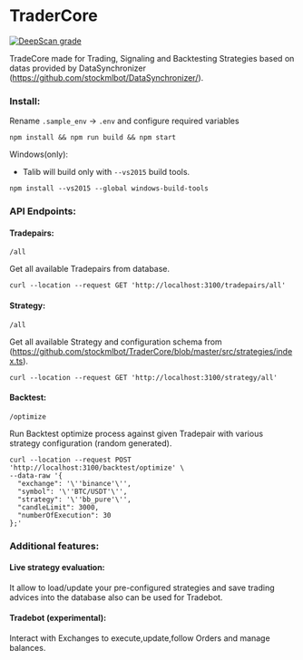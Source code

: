 # TraderCore
[![DeepScan grade](https://deepscan.io/api/teams/6761/projects/8874/branches/145556/badge/grade.svg)](https://deepscan.io/dashboard#view=project&tid=6761&pid=8874&bid=145556)

TradeCore made for Trading, Signaling and Backtesting Strategies based on datas provided by DataSynchronizer (https://github.com/stockmlbot/DataSynchronizer/).


### Install:

Rename `.sample_env` -> `.env` and configure required variables

```
npm install && npm run build && npm start
```

Windows(only):

- Talib will build only with `--vs2015` build tools.

```
npm install --vs2015 --global windows-build-tools
```

### API Endpoints:

#### Tradepairs:

`/all`

Get all available Tradepairs from database.
```
curl --location --request GET 'http://localhost:3100/tradepairs/all'
```

#### Strategy:

`/all`

Get all available Strategy and configuration schema from (https://github.com/stockmlbot/TraderCore/blob/master/src/strategies/index.ts).
```
curl --location --request GET 'http://localhost:3100/strategy/all'
```


#### Backtest:

`/optimize`

Run Backtest optimize process against given Tradepair with various strategy configuration (random generated).
```
curl --location --request POST 'http://localhost:3100/backtest/optimize' \
--data-raw '{
  "exchange": '\''binance'\'',
  "symbol": '\''BTC/USDT'\'',
  "strategy": '\''bb_pure'\'',
  "candleLimit": 3000,
  "numberOfExecution": 30
};'
```

### Additional features:

#### Live strategy evaluation:

It allow to load/update your pre-configured strategies and save trading advices into the database also can be used for Tradebot.

#### Tradebot (experimental):

Interact with Exchanges to execute,update,follow Orders and manage balances.

